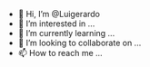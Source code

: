 - 👋 Hi, I’m @Luigerardo
- 👀 I’m interested in ...
- 🌱 I’m currently learning ...
- 💞️ I’m looking to collaborate on ...
- 📫 How to reach me ...

<!---
Luigerardo/Luigerardo is a ✨ special ✨ repository because its `README.md` (this file) appears on your GitHub profile.
You can click the Preview link to take a look at your changes.
--->

